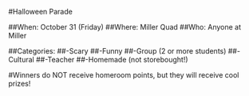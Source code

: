 #Halloween Parade

##When: October 31 (Friday)
##Where: Miller Quad
##Who: Anyone at Miller

##Categories:
##-Scary
##-Funny
##-Group (2 or more students)
##-Cultural
##-Teacher
##-Homemade (not storebought!)

#Winners do NOT receive homeroom points, but they will receive cool prizes!

